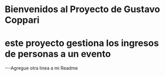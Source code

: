 # Bienvenidos al Proyecto de Gustavo Coppari 
# este proyecto gestiona los ingresos de personas a un evento


---Agregue otra linea a mi Readme
